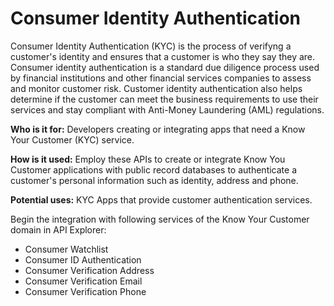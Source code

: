# Consumer Identity Authentication 

Consumer Identity Authentication (KYC) is the process of verifyng a customer's identity and ensures that a customer is who they say they are. Consumer identity authentication is a standard due diligence process used by financial institutions and other financial services companies to assess and monitor customer risk. Customer identity authentication also helps determine if the customer can meet the business requirements to use their services and stay compliant with Anti-Money Laundering (AML) regulations.  

**Who is it for:** Developers creating or integrating apps that need a Know Your Customer (KYC) service.  

**How is it used:** Employ these APIs to create or integrate Know You Customer applications with public record databases to authenticate a customer's personal information such as identity, address and phone.  

**Potential uses:** KYC Apps that provide customer authentication services. 

Begin the integration with following services of the Know Your Customer domain in API Explorer:
* Consumer Watchlist
* Consumer ID Authentication
* Consumer Verification Address
* Consumer Verification Email
* Consumer Verification Phone
